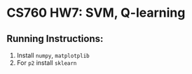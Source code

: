 # CS760 HW7: SVM, Q-learning

## Running Instructions:
1) Install `numpy`, `matplotplib`
2) For `p2` install `sklearn`
